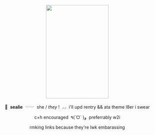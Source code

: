 <p align="center">
    <img src="https://file.garden/Z1OpYh3OMHUM4tMG/DRS_-_Gonta_Gokuhara_W_Rank_Card_08.webp" width="200" height="300" />    
</p>

<p align="center">
    🦭 ‎ <b>sealie</b> ‎ 𓎟𓎟 ‎ she / <i>they</i> ! ‎ ⸝⸝ ‎ i'll upd rentry && ata theme l8er i swear
</p>
<p align="center">
    c+h encouraged ‎ ٩(ˊᗜˋ )و ‎ preferrably w2i
</p>
<p align="center">
    rmking links because they're lwk embarassing
</p>
